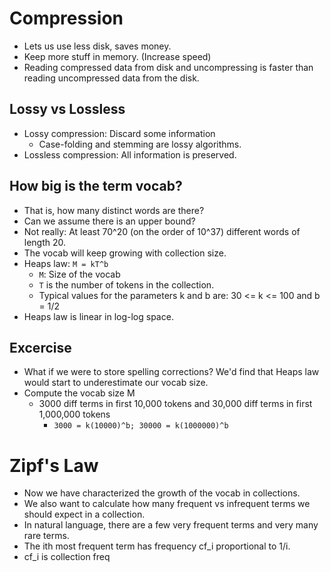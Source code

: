 # Compression

* Lets us use less disk, saves money.
* Keep more stuff in memory. (Increase speed)
* Reading compressed data from disk and uncompressing is faster than reading uncompressed data from the disk.

## Lossy vs Lossless

* Lossy compression: Discard some information
  * Case-folding and stemming are lossy algorithms.
* Lossless compression: All information is preserved.

## How big is the term vocab?

* That is, how many distinct words are there?
* Can we assume there is an upper bound?
* Not really: At least 70^20 (on the order of 10^37) different words of length 20.
* The vocab will keep growing with collection size.
* Heaps law: `M = kT^b`
  * `M`: Size of the vocab
  * `T` is the number of tokens in the collection.
  * Typical values for the parameters k and b are: 30 <= k <= 100 and b = 1/2
* Heaps law is linear in log-log space.

## Excercise

* What if we were to store spelling corrections? We'd find that Heaps law would start to underestimate our vocab size.
* Compute the vocab size M
  * 3000 diff terms in first 10,000 tokens and 30,000 diff terms in first 1,000,000 tokens
    * `3000 = k(10000)^b; 30000 = k(1000000)^b`

# Zipf's Law

* Now we have characterized the growth of the vocab in collections.
* We also want to calculate how many frequent vs infrequent terms we should expect in a collection.
* In natural language, there are a few very frequent terms and very many rare terms.
* The ith most frequent term has frequency cf_i proportional to 1/i.
* cf_i is collection freq
